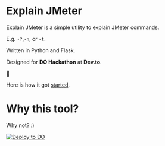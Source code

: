 # Explain JMeter
Explain JMeter is a simple utility to explain JMeter commands.

E.g. `-?`,`-n`, or `-t`.

Written in Python and Flask.

Designed for **DO Hackathon** at **Dev.to**.

🙏

Here is how it got [started](https://dev.to/qainsights/inception-pjp).

# Why this tool?
Why not? :)

[![Deploy to DO](https://mp-assets1.sfo2.digitaloceanspaces.com/deploy-to-do/do-btn-blue.svg)](https://cloud.digitalocean.com/apps/new?repo=https://github.com/QAInsights/Explain-JMeter/tree/master&refcode=612aff60e215)
